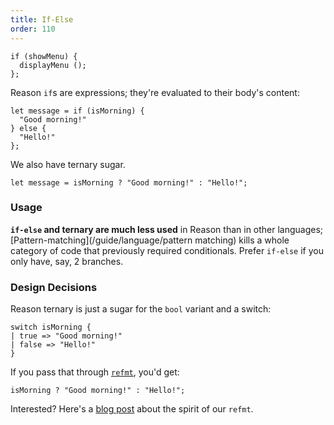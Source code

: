 ```yaml
---
title: If-Else
order: 110
---
```


```reason
if (showMenu) {
  displayMenu ();
};
```

Reason `if`s are expressions; they're evaluated to their body's content:

```reason
let message = if (isMorning) {
  "Good morning!"
} else {
  "Hello!"
};
```

We also have ternary sugar.

```reason
let message = isMorning ? "Good morning!" : "Hello!";
```

### Usage

**`if-else` and ternary are much less used** in Reason than in other languages; [Pattern-matching](/guide/language/pattern matching) kills a whole category of code that previously required conditionals. Prefer `if-else` if you only have, say, 2 branches.

### Design Decisions

Reason ternary is just a sugar for the `bool` variant and a switch:

```reason
switch isMorning {
| true => "Good morning!"
| false => "Hello!"
}
```

If you pass that through [`refmt`](/guide/editor-tools/extra-goodies#refmt), you'd get:

```reason
isMorning ? "Good morning!" : "Hello!";
```

Interested? Here's a [blog post](https://medium.com/@chenglou/cool-things-reason-formatter-does-9e1f79e25a82) about the spirit of our `refmt`.

